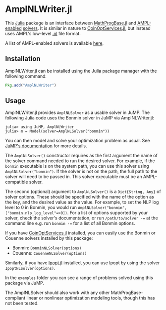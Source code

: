 # AmplNLWriter.jl

This [Julia](https://github.com/JuliaLang/julia) package is an interface between [MathProgBase.jl](https://github.com/JuliaOpt/MathProgBase.jl) and [AMPL-enabled](http://www.ampl.com) [solvers](http://ampl.com/products/solvers/all-solvers-for-ampl/). It is similar in nature to [CoinOptServices.jl](https://github.com/tkelman/CoinOptServices.jl), but instead uses AMPL's low-level [.nl](https://en.wikipedia.org/wiki/Nl_%28format%29) file format.

A list of AMPL-enabled solvers is available [here](http://ampl.com/products/solvers/all-solvers-for-ampl/).

## Installation

AmplNLWriter.jl can be installed using the Julia package manager with the following command:

```julia
Pkg.add("AmplNLWriter")
```

## Usage

AmplNLWriter.jl provides ``AmplNLSolver`` as a usable solver in JuMP. The following Julia code uses the Bonmin solver in JuMP via AmplNLWriter.jl:

    julia> using JuMP, AmplNLWriter
    julia> m = Model(solver=AmplNLSolver("bonmin"))

You can then model and solve your optimization problem as usual. See [JuMP's documentation](http://jump.readthedocs.org/en/latest/) for more details. 

The ``AmplNLSolver()`` constructor requires as the first argument the name of the solver command needed to run the desired solver. For example, if the ``bonmin`` executable is on the system path, you can use this solver using ``AmplNLSolver("bonmin")``. If the solver is not on the path, the full path to the solver will need to be passed in. This solver executable must be an AMPL-compatible solver.

The second (optional) argument to ``AmplNLSolver()`` is a ``Dict{String, Any}`` of solver options. These should be specified with the name of the option as the key, and the desired value as the value. For example, to set the NLP log level to 0 in Bonmin, you would run ``AmplNLSolver("bonmin", ["bonmin.nlp_log_level"=>0])``. For a list of options supported by your solver, check the solver's documentation, or run ``/path/to/solver -=`` at the command line e.g. run ``bonmin -=`` for a list of all Bonmin options.

If you have [CoinOptServices.jl](https://github.com/JuliaOpt/CoinOptServices.jl) installed, you can easily use the Bonmin or Couenne solvers installed by this package:

- Bonmin: ``BonminNLSolver(options)``
- Couenne: ``CouenneNLSolver(options)``

Similarly, if you have [Ipopt.jl](https://github.com/JuliaOpt/Ipopt.jl) installed, you can use Ipopt by using the solver `IpoptNLSolver(options)`.

In the `examples` folder you can see a range of problems solved using this package via JuMP.

The AmplNLSolver should also work with any other MathProgBase-compliant linear or nonlinear optimization modeling tools, though this has not been tested.

